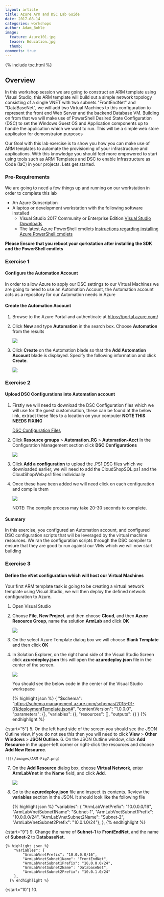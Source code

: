 ```yaml
---
layout: article
title: Azure Arm and DSC Lab Guide
date: 2017-08-14
categories: workshops
author: Adam_Bohle
image:
  feature: Azure101.jpg
  teaser: Education.jpg
  thumb: 
comments: true
---
```



{% include toc.html %}

## Overview

In this workshop session we are going to construct an ARM template using Visual Studio, this ARM template will build out a simple network topology consisting of a single VNET with two subnets "FrontEndNet" and "DataBaseNet", we will add two Virtual Machines to this configuration to represent the front end Web Server and the backend Database VM. Building on from that we will make use of PowerShell Desired State Configuration (DSC) to set the Windows Guest OS and Application components up to handle the application which we want to run. This will be a simple web store applicaton for demonstraton purposes

Our Goal with this lab exercise is to show you how you can make use of ARM templates to automate the provisioning of your infrastructure and applications. With this knowledge you should feel more empowered to start using tools such as ARM Templates and DSC to enable Infrastructure as Code (IaC) in your projects. Lets get started.

### Pre-Requirements

We are going to need a few things up and running on our workstation in order to complete this lab

* An Azure Subscription
* A laptop or development workstation with the following software installed
    * Visual Studio 2017 Community or Enterprise Edition [Visual Studio Downloads](https://www.visualstudio.com/downloads/)
    * The latest Azure PowerShell cmdlets [Instructions regarding installing Azure PowerShell cmdlets](https://docs.microsoft.com/en-us/powershell/azure/install-azurerm-ps?view=azurermps-4.2.0)

**Please Ensure that you reboot your qorkstation after installing the SDK and the PowerShell cmdlets**

### Exercise 1

#### Configure the Automation Account

In order to allow Azure to apply our DSC settings to our Virtual Machines we are going to need to use an Automation Account, the Automation account acts as a repository for our Automation needs in Azure

#### Create the Automation Account

1. Browse to the Azure Portal and authenticate at https://portal.azure.com/
2. Click **New** and type **Automation** in the search box. Choose **Automation** from the results

    ![](/images/ARM-Fig1.png)

3. Click **Create** on the Automation blade so that the **Add Automation Account** blade is displayed. Specify the following information and click **Create**.

    ![](/images/ARM-Fig2.png)

### Exercise 2

#### Upload DSC Configurations into Automation account

1. Firstly we will need to download the DSC Configuration files which we will use for the guest customisation, these can be found at the below link, extract these files to a location on your computer  **NOTE THIS NEEDS FIXING**

    [DSC Configuration Files](https://cloudworkshop.blob.core.windows.net/arm-hackathon/ARM_Hackathon_Guide_Student_Files.zip)

2. Click **Resource groups** > **Automation_RG** > **Automation-Acct** In the Configuration Management section click **DSC Configurations**

    ![](/images/ARM-Fig3.png)

3. Click **Add a configuration** to upload the .PS1 DSC files which we downloaded earlier, we will need to add the CloudShopSQL.ps1 and the CloudShopWeb.ps1 files individually
4. Once these have been added we will need click on each configuration and compile them

    ![](/images/ARM-Fig4.png)

   NOTE: The compile process may take 20-30 seconds to complete. 

#### Summary

In this exercise, you configured an Automation account, and configured DSC configuration scripts that will be leveraged by the virtual machine resources. We ran the configuration scripts through the DSC compiler to ensure that they are good to run against our VMs which we will now start building

### Exercise 3

#### Define the vNet configuration which will host our Virtual Machines

Your first ARM template task is going to be creating a virtual network template using Visual Studio, we will then deploy the defined network configuration to Azure.

1. Open Visual Studio
2.	Choose **File**, **New Project**, and then choose **Cloud**, and then **Azure Resource Group**, name the solution **ArmLab** and click **OK**

    ![](/images/ARM-Fig5.png)

3. On the select Azure Template dialog box we will choose **Blank Template** and then click **OK**
4. In Solution Explorer, on the right hand side of the Visual Studio Screen click **azuredeploy.json** this will open the **azuredeploy.json** file in the center of the screen.

    ![](/images/ARM-Fig6.png)

    You should see the below code in the center of the Visual Studio workspace

     {% highlight json %}
        {
        "$schema": "https://schema.management.azure.com/schemas/2015-01-01/deploymentTemplate.json#",
        "contentVersion": "1.0.0.0",
        "parameters": {},
        "variables": {},
        "resources": [],
        "outputs": {}
        }
     {% endhighlight %}

{:start="5"}
5. On the left hand side of the screen you should see the JSON Outline view, if you do not see this then you will need to click **View** > **Other Windows** > **JSON Outline**.
6. On the JSON Outline window, click **Add Resource** in the upper-left corner or right-click the
resources and choose **Add New Resource**.

    ![](/images/ARM-Fig7.png)

7.	On the **Add Resource** dialog box, choose **Virtual Network**, enter **ArmLabVnet** in the **Name** field, and click **Add**.

    ![](/images/ARM-Fig8.png)

8. Go to the **azuredeploy.json** file and inspect its contents. Review the **variables** section in the JSON. It should look like the following file

     {% highlight json %}
        "variables": {
            "ArmLabVnetPrefix": "10.0.0.0/16",
            "ArmLabVnetSubnet1Name": "Subnet-1",
            "ArmLabVnetSubnet1Prefix": "10.0.0.0/24",
            "ArmLabVnetSubnet2Name": "Subnet-2",
            "ArmLabVnetSubnet2Prefix": "10.0.1.0/24"},
        },
     {% endhighlight %}

{:start="9"}
9. Change the name of **Subnet-1** to **FrontEndNet**, and the name of **Subnet-2** to **DatabaseNet**.

    {% highlight json %}
        "variables": {
            "ArmLabVnetPrefix": "10.0.0.0/16",
            "ArmLabVnetSubnet1Name": "FrontEndNet",
            "ArmLabVnetSubnet1Prefix": "10.0.0.0/24",
            "ArmLabVnetSubnet2Name": "DatabaseNet",
            "ArmLabVnetSubnet2Prefix": "10.0.1.0/24"
        },
      {% endhighlight %}

{:start="10"}
10. 
